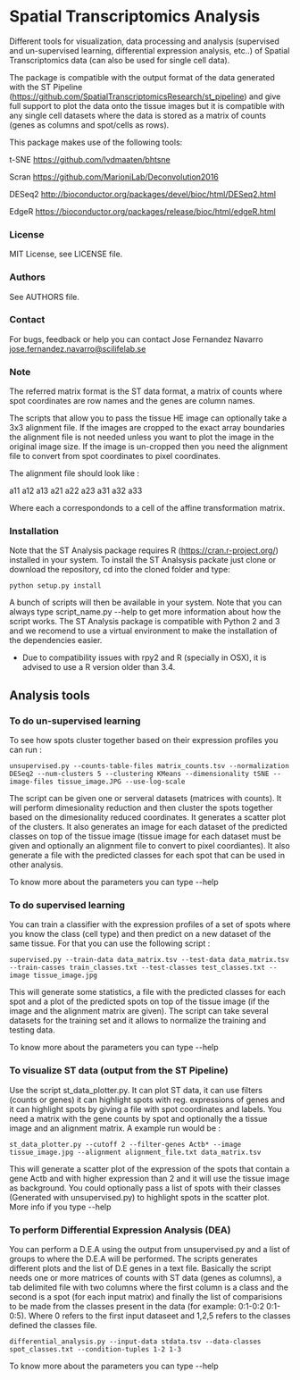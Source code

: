 # Spatial Transcriptomics Analysis 

Different tools for visualization, data processing and analysis (supervised and un-supervised learning, differential expression analysis, etc..) of Spatial Transcriptomics data (can also be used for single cell data).

The package is compatible with the output format of the data generated with the ST Pipeline (https://github.com/SpatialTranscriptomicsResearch/st_pipeline) and give full support to plot the data onto the tissue images but it is compatible with any single cell datasets where the data is stored as a matrix of counts (genes as columns and spot/cells as rows). 

This package makes use of the following tools:

t-SNE
https://github.com/lvdmaaten/bhtsne

Scran
https://github.com/MarioniLab/Deconvolution2016

DESeq2
http://bioconductor.org/packages/devel/bioc/html/DESeq2.html

EdgeR
https://bioconductor.org/packages/release/bioc/html/edgeR.html

### License
MIT License, see LICENSE file.

### Authors
See AUTHORS file.

### Contact
For bugs, feedback or help you can contact Jose Fernandez Navarro <jose.fernandez.navarro@scilifelab.se>

### Note
The referred matrix format is the ST data format, a matrix of counts where spot coordinates are row names
and the genes are column names.

The scripts that allow you to pass the tissue HE image can optionally take a 3x3 alignment file.
If the images are cropped to the exact array boundaries the alignment file is not needed
unless you want to plot the image in the original image size. If the image is un-cropped
then you need the alignment file to convert from spot coordinates to pixel coordinates.

The alignment file should look like :

a11 a12 a13 a21 a22 a23 a31 a32 a33

Where each a correspondonds to a cell of the affine transformation matrix.

### Installation

Note that the ST Analysis package requires R (https://cran.r-project.org/) installed in your system.
To install the ST Analsysis packate just clone or download the repository, cd into the cloned folder and type:

    python setup.py install
    
A bunch of scripts will then be available in your system.
Note that you can always type script_name.py --help to get more information
about how the script works. 
The ST Analysis package is compatible with Python 2 and 3 and we recomend to use
a virtual environment to make the installation of the dependencies easier. 

* Due to compatibility issues with rpy2 and R (specially in OSX), it is advised to use a R version older than 3.4. 

## Analysis tools

### To do un-supervised learning
To see how spots cluster together based on their expression profiles you can run : 

    unsupervised.py --counts-table-files matrix_counts.tsv --normalization DESeq2 --num-clusters 5 --clustering KMeans --dimensionality tSNE --image-files tissue_image.JPG --use-log-scale 
    
  The script can be given one or serveral datasets (matrices with counts). It will perform dimesionality reduction
  and then cluster the spots together based on the dimesionality reduced coordinates. 
  It generates a scatter plot of the clusters. It also generates an image for
  each dataset of the predicted classes on top of the tissue image (tissue image for each dataset must be given and optionally 
  an alignment file to convert to pixel coordiantes).
  It also generate a file with the predicted classes for each spot that can be used in other analysis.
  
  To know more about the parameters you can type --help 

### To do supervised learning
You can train a classifier with the expression profiles of a set of spots
where you know the class (cell type) and then predict on a new dataset
of the same tissue. For that you can use the following script :

    supervised.py --train-data data_matrix.tsv --test-data data_matrix.tsv --train-casses train_classes.txt --test-classes test_classes.txt --image tissue_image.jpg
    
  This will generate some statistics, a file with the predicted classes for each spot and a plot of the predicted spots on top of the tissue image (if the image and the alignment matrix are given). 
  The script can take several datasets for the training set and it allows to normalize the training and testing data.
  
  To know more about the parameters you can type --help

### To visualize ST data (output from the ST Pipeline) 
Use the script st_data_plotter.py. It can plot ST data, it can use
filters (counts or genes) it can highlight spots with reg. expressions
of genes and it can highlight spots by giving a file with spot coordinates
and labels. You need a matrix with the gene counts by spot and optionally
the a tissue image and an alignment matrix. A example run would be : 

    st_data_plotter.py --cutoff 2 --filter-genes Actb* --image tissue_image.jpg --alignment alignment_file.txt data_matrix.tsv
    
  This will generate a scatter plot of the expression of the spots that contain a gene Actb and with higher expression than 2 and it will use the tissue image as background. You could optionally pass a list of spots with their classes (Generated with unsupervised.py) to highlight spots in the scatter plot. More info if you type --help
  
### To perform Differential Expression Analysis (DEA)
You can perform a D.E.A using the output from unsupervised.py and a list of groups to where the D.E.A will be performed.
The scripts generates different plots and the list of D.E genes in a text file. Basically the script
needs one or more matrices of counts with ST data (genes as columns), a tab delimited file with two columns where
the first column is a class and the second is a spot (for each input matrix) and finally the list of comparisions to be made
from the classes present in the data (for example: 0:1-0:2 0:1-0:5). Where 0 refers to the first input dataseet and 1,2,5 refers to
the classes defined the classes file.

    differential_analysis.py --input-data stdata.tsv --data-classes spot_classes.txt --condition-tuples 1-2 1-3
    
  To know more about the parameters you can type --help
